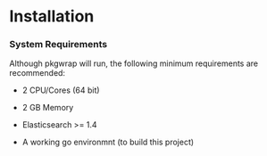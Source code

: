 Installation
============

### System Requirements

Although pkgwrap will run, the following minimum requirements are recommended:

- 2 CPU/Cores (64 bit)
- 2 GB Memory

- Elasticsearch >= 1.4
- A working go environmnt (to build this project)